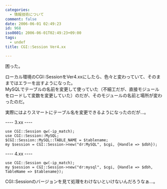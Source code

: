 ```yaml
---
categories:
  - 情報技術について
comment: false
date: 2006-06-01 02:49:23
id: 968
iso8601: 2006-06-01T02:49:23+09:00
tags:
  - undef
title: CGI::Session Ver4.xx

---
```


<div class="entry-body">
                                 <p>困った。</p>

<p>ローカル環境のCGI::SessionをVer4.xxにしたら、色々と変わっていて、そのままではエラーを出すようになった。<br />
MySQLでテーブルの名前を変更して使っていた（不細工だが、直接モジュールをロードして変数を変更していた）のだが、そのモジュールの名前と場所が変わったのだ。</p>

<p>実際にはよりスマートにテーブル名を変更できるようになったのだが…。</p>

<p>---- 3.xx ----</p>

<pre><code>use CGI::Session qw(-ip_match);
use CGI::Session::MySQL;
$CGI::Session::MySQL::TABLE_NAME = $tablename;
my $session = CGI::Session-&gt;new("dr:MySQL", $cgi, {Handle =&gt; $dbh});
</code></pre>

<p>---- 4.xx ----</p>

<pre><code>use CGI::Session qw(-ip_match);
my $session = CGI::Session-&gt;new("dr:mysql", $cgi, {Handle =&gt; $dbh, TableName =&gt; $tablename});
</code></pre>

<p>CGI::Sessionのバージョンを見て処理をわけないといけないんだろうなぁ…。</p>
                              </div>
    	